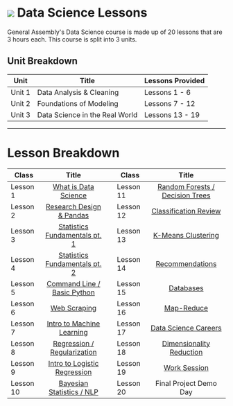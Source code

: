 # ![](https://ga-dash.s3.amazonaws.com/production/assets/logo-9f88ae6c9c3871690e33280fcf557f33.png) Data Science Lessons

General Assembly's Data Science course is made up of 20 lessons that are 3 hours each. This course is split into 3 units.

## Unit Breakdown

| Unit | Title | Lessons Provided |
| --- | --- |  --- |
| Unit 1 | Data Analysis & Cleaning | Lessons 1 - 6  | 
| Unit 2 | Foundations of Modeling | Lessons 7 - 12 |
| Unit 3 | Data Science in the Real World| Lessons 13 - 19 |

---

# Lesson Breakdown

| Class | Title |  | Class | Title |
| --- | :---: | --- |  --- | :---: |
| Lesson 1 | [What is Data Science](https://docs.google.com/presentation/d/1wTsQdfqoekxvtRveq8gKXzko-XGNP-ZTlltEfzDhoxI/edit?usp=sharing) || Lesson 11 | [Random Forests / Decision Trees](#) |
| Lesson 2 | [Research Design & Pandas](https://docs.google.com/presentation/d/1yTKZRhbwhWCSCoyA1hiSwGx3qp00zOFIW4xRISACDfs/edit?usp=sharing) || Lesson 12 | [Classification Review](#)|
| Lesson 3| [Statistics Fundamentals pt. 1](#) || Lesson 13 | [K-Means Clustering](#) |
| Lesson 4 | [Statistics Fundamentals pt. 2](#) || Lesson 14 | [Recommendations](#) |
| Lesson 5 | [Command Line / Basic Python](#) || Lesson 15 | [Databases](#) |
| Lesson 6 | [Web Scraping](#) || Lesson 16 | [Map-Reduce](#) |
| Lesson 7 | [Intro to Machine Learning](#) || Lesson 17 | [Data Science Careers](#) |
| Lesson 8 | [Regression / Regularization](#)|| Lesson 18 | [Dimensionality Reduction](#) |
| Lesson 9 | [Intro to Logistic Regression](#) || Lesson 19 | [Work Session](#) |
| Lesson 10 | [Bayesian Statistics / NLP](#) ||Lesson 20 | Final Project Demo Day | 
